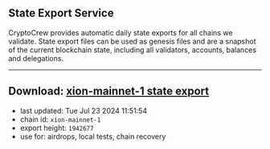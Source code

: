 ## State Export Service
CryptoCrew provides automatic daily state exports for all chains we validate. State export files can be used as genesis files and are a snapshot of the current blockchain state, including all validators, accounts, balances and delegations.

---
**Download: [xion-mainnet-1 state export](https://dl-eu2.ccvalidators.com/SERVICE/xion/xion-mainnet-1_export_1942677.json)**
---

- last updated: Tue Jul 23 2024 11:51:54
- chain id: `xion-mainnet-1`
- export height: `1942677`
- use for: airdrops, local tests, chain recovery
